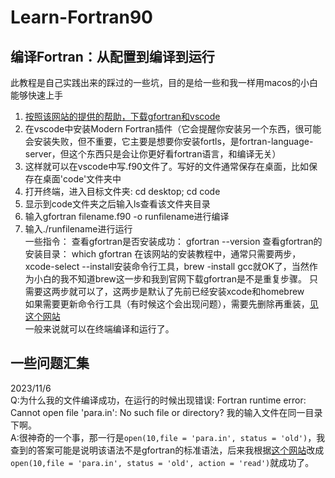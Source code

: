 # Learn-Fortran90

## 编译Fortran：从配置到编译到运行
此教程是自己实践出来的踩过的一些坑，目的是给一些和我一样用macos的小白能够快速上手
1. [按照该网站的提供的帮助，下载gfortran和vscode](https://fortran-lang.org/zh_CN/learn/best_practices/file_io/)
2. 在vscode中安装Modern Fortran插件（它会提醒你安装另一个东西，很可能会安装失败，但不重要，它主要是想要你安装fortls，是fortran-language-server，但这个东西只是会让你更好看fortran语言，和编译无关）
3. 这样就可以在vscode中写.f90文件了。写好的文件通常保存在桌面，比如保存在桌面'code'文件夹中
4. 打开终端，进入目标文件夹: cd desktop; cd code
5. 显示到code文件夹之后输入ls查看该文件夹目录
6. 输入gfortran filename.f90 -o runfilename进行编译
7. 输入./runfilename进行运行  
一些指令：
查看gfortran是否安装成功：
gfortran --version
查看gfortran的安装目录：
which gfortran
在该网站的安装教程中，通常只需要两步，xcode-select --install安装命令行工具，brew -install gcc就OK了，当然作为小白的我不知道brew这一步和我到官网下载gfortran是不是重复步骤。 只需要这两步就可以了，这两步是默认了先前已经安装xcode和homebrew  
如果需要更新命令行工具（有时候这个会出现问题），需要先删除再重装，[见这个网站](https://stackoverflow.com/questions/34617452/how-to-update-xcode-from-command-line)  
一般来说就可以在终端编译和运行了。

## 一些问题汇集
2023/11/6  
Q:为什么我的文件编译成功，在运行的时候出现错误: Fortran runtime error: Cannot open file 'para.in': No such file or directory? 我的输入文件在同一目录下啊。  
A:很神奇的一个事，那一行是`open(10,file = 'para.in', status = 'old')`，我查到的答案可能是说明该语法不是gfortran的标准语法，后来我根据[这个网站](https://fortran-lang.org/zh_CN/learn/best_practices/file_io/)改成`open(10,file = 'para.in', status = 'old', action = 'read')`就成功了。  
